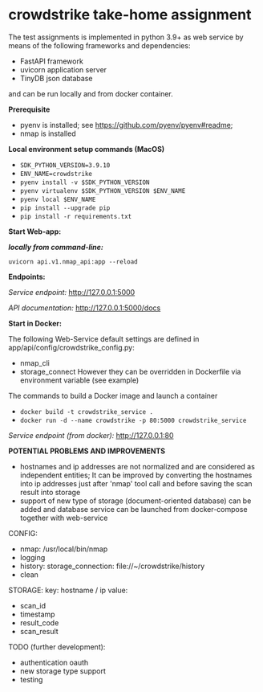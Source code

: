 # crowdstrike take-home assignment

The test assignments is implemented in python 3.9+ as web service by means of the following frameworks
and dependencies:
- FastAPI framework
- uvicorn application server
- TinyDB json database

and can be run locally and from docker container.

**Prerequisite**

- pyenv is installed; see https://github.com/pyenv/pyenv#readme;
- nmap is installed


**Local environment setup commands (MacOS)**

- `SDK_PYTHON_VERSION=3.9.10`
- `ENV_NAME=crowdstrike`
- `pyenv install -v $SDK_PYTHON_VERSION`
- `pyenv virtualenv $SDK_PYTHON_VERSION $ENV_NAME` 
- `pyenv local $ENV_NAME`
- `pip install --upgrade pip`
- `pip install -r requirements.txt`

**Start Web-app:**

***locally from command-line:***

`uvicorn api.v1.nmap_api:app --reload`

**Endpoints:**

*Service endpoint:* http://127.0.0.1:5000

*API documentation:* http://127.0.0.1:5000/docs


**Start in Docker:**

The following Web-Service default settings are defined in app/api/config/crowdstrike_config.py:
- nmap_cli
- storage_connect
However they can be overridden in Dockerfile via environment variable (see example) 

The commands to build a Docker image and launch a container 
- `docker build -t crowdstrike_service .`
- `docker run -d --name crowdstrike -p 80:5000 crowdstrike_service`

*Service endpoint (from docker):* http://127.0.0.1:80

**POTENTIAL PROBLEMS AND IMPROVEMENTS**
- hostnames and ip addresses are not normalized and are considered as independent entities;
It can be improved by converting the hostnames into ip addresses just after 'nmap' tool call and before
saving the scan result into storage
- support of new type of storage (document-oriented database) can be added and database service can be
launched from docker-compose together with web-service

CONFIG:
- nmap: /usr/local/bin/nmap
- logging
- history: storage_connection: file://~/crowdstrike/history
- clean

STORAGE:
key:  hostname / ip
value:
 - scan_id
 - timestamp
 - result_code
 - scan_result


TODO (further development):
- authentication oauth
- new storage type support
- testing